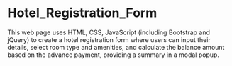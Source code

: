 # Hotel_Registration_Form
This web page uses HTML, CSS, JavaScript (including Bootstrap and jQuery) to create a hotel registration form where users can input their details, select room type and amenities, and calculate the balance amount based on the advance payment, providing a summary in a modal popup.
